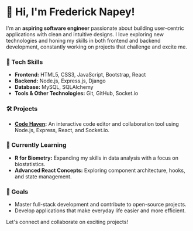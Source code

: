 # 👋 Hi, I'm Frederick Napey!

I'm an **aspiring software engineer** passionate about building user-centric applications with clean and intuitive designs. I love exploring new technologies and honing my skills in both frontend and backend development, constantly working on projects that challenge and excite me.

### 🔧 Tech Skills
- **Frontend:** HTML5, CSS3, JavaScript, Bootstrap, React
- **Backend:** Node.js, Express.js, Django
- **Database:** MySQL, SQLAlchemy
- **Tools & Other Technologies:** Git, GitHub, Socket.io

### 🛠️ Projects
- **[Code Haven](https://github.com/deezyfg/code-haven):** An interactive code editor and collaboration tool using Node.js, Express, React, and Socket.io.

### 🌱 Currently Learning
- **R for Biometry:** Expanding my skills in data analysis with a focus on biostatistics.
- **Advanced React Concepts:** Exploring component architecture, hooks, and state management.

### 🎯 Goals
- Master full-stack development and contribute to open-source projects.
- Develop applications that make everyday life easier and more efficient.
  
Let's connect and collaborate on exciting projects!


